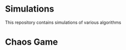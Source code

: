 # Simulations
This repository contains simulations of various algorithms 

# Chaos Game
<p align="center">
  <a href=" [![Alt text](https://i.ytimg.com/vi/xAdveCc689k/hqdefault.jpg)](https://www.youtube.com/watch?v=xAdveCc689k)"></a>
</p>
